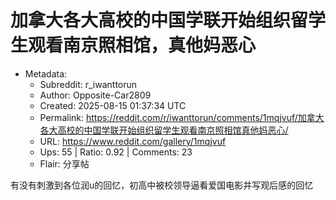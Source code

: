 # 加拿大各大高校的中国学联开始组织留学生观看南京照相馆，真他妈恶心

- Metadata:
  - Subreddit: r_iwanttorun
  - Author: Opposite-Car2809
  - Created: 2025-08-15 01:37:34 UTC
  - Permalink: https://reddit.com/r/iwanttorun/comments/1mqjvuf/加拿大各大高校的中国学联开始组织留学生观看南京照相馆真他妈恶心/
  - URL: https://www.reddit.com/gallery/1mqjvuf
  - Ups: 55 | Ratio: 0.92 | Comments: 23
  - Flair: 分享帖


有没有刺激到各位润u的回忆，初高中被校领导逼看爱国电影并写观后感的回忆

